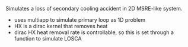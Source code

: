Simulates a loss of secondary cooling accident in 2D MSRE-like system.
 - uses multiapp to simulate primary loop as 1D problem
 - HX is a dirac kernel that removes heat
 - dirac HX heat removal rate is controllable, so this is set through a function to simulate LOSCA
